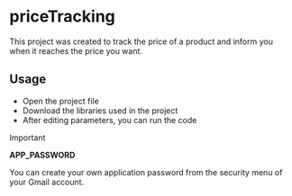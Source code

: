 # priceTracking

This project was created to track the price of a product and inform you when it reaches the price you want.


## Usage
* Open the project file
* Download the libraries used in the project
* After editing parameters, you can run the code

> [!IMPORTANT]
>**APP_PASSWORD**
> 
> You can create your own application password from the security menu of your Gmail account.
